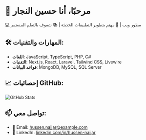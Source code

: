 # 👋 مرحبًا، أنا حسين النجار

💻 مطور ويب | 🚀 مهتم بتطوير التطبيقات الحديثة | 📚 شغوف بالتعلم المستمر

## 🛠️ المهارات والتقنيات:
- **اللغات**: JavaScript, TypeScript, PHP, C#
- **التقنيات**: Next.js, React, Laravel, Tailwind CSS, Livewire
- **قواعد البيانات**: MongoDB, MySQL, SQL Server

## 📈 إحصائيات GitHub:
![GitHub Stats](https://github-readme-stats.vercel.app/api?username=hussenNajjar1&show_icons=true&theme=radical)

## 📫 تواصل معي:
- 📧 Email: [hussen.najjar@example.com](mailto:hussen.najjar@example.com)
- 🔗 LinkedIn: [linkedin.com/in/hussen-najjar](https://www.linkedin.com/in/hussen-najjar)
